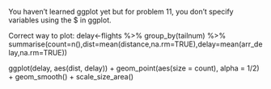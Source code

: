 


You haven’t learned ggplot yet but for problem 11, you don’t specify variables using the $ in ggplot.

Correct way to plot:
delay<-flights %>%
    group_by(tailnum) %>%
    summarise(count=n(),dist=mean(distance,na.rm=TRUE),delay=mean(arr_delay,na.rm=TRUE))

  ggplot(delay, aes(dist, delay)) +
  geom_point(aes(size = count), alpha = 1/2) +
  geom_smooth() +
  scale_size_area()
